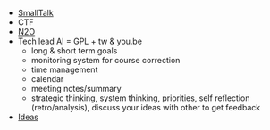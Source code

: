 * [SmallTalk](https://github.com/streamcode9/Smalltalk)
* CTF
* [N2O](https://github.com/streamcode9/sample)
* Tech lead AI = GPL + tw & you.be
  * long & short term goals
  * monitoring system for course correction
  * time management
  * calendar
  * meeting notes/summary
  * strategic thinking, system thinking, priorities, self reflection (retro/analysis), discuss your ideas with other to get feedback
* [Ideas](https://github.com/streamcode9/os/blob/main/README.md)
